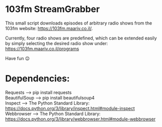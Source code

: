 # 103fm StreamGrabber
This small script downloads episodes of arbitrary radio shows from the 103fm website: https://103fm.maariv.co.il/.

Currently, four radio shows are predefined, which can be extended easily by simply selecting the desired radio show under: 
https://103fm.maariv.co.il/programs

Have fun 😉


# Dependencies:
Requests --> pip install requests <br>
BeautifulSoup --> pip install beautifulsoup4 <br>
Inspect --> The Python Standard Library: https://docs.python.org/3/library/inspect.html#module-inspect <br>
Webbrowser --> The Python Standard Library: https://docs.python.org/3/library/webbrowser.html#module-webbrowser
